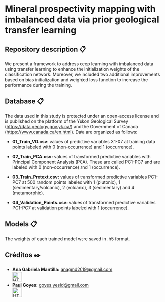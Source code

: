# Mineral prospectivity mapping with imbalanced data via prior geological transfer learning

## Repository description 📋

We present a framework to address deep learning with imbalanced data using transfer learning to enhance the initialization weights of the classification network. Moreover, we included two additional improvements based on bias initialization and weighted loss function to increase the performance during the training.

## Database 📋

The data used in this study is protected under an open-access license and is published on the platform of the Yukon Geological Survey (https://data.geology.gov.yk.ca/) and the Government of Canada (https://www.canada.ca/en.html). Data are organized as follows:

* **01_Train_VO.csv**: values of predictive variables X1-X7 at training data points labeled with 0 (non-occurrence) and 1 (occurrence).

* **02_Train_PCA.csv:** values of transformed predictive variables with Principal Component Analysis (PCA). These are called PC1-PC7 and are labeled with 0 (non-occurrence) and 1 (occurrence). 

* **03_Train_Pretext.csv:** values of transformed predictive variables PC1-PC7 at 500 random points labeled with 1 (plutonic), 1 (sedimentary/volcanic), 2 (volcanic), 3 (sedimentary) and 4 (metamorphic). 

* **04_Validation_Points.csv:** values of transformed predictive variables PC1-PC7 at validation points labeled with 1 (occurrence).

## Models 📋

The weights of each trained model were saved in .h5 format.


## Créditos ✒️

* **Ana Gabriela Mantilla:** anagmd2019@gmail.com </br> <a href="https://www.linkedin.com/in/ana-gabriela-mantilla-24377a21a/">
  <img src="https://cdn-icons-png.flaticon.com/512/174/174857.png" alt="HTML tutorial" style="width:30px;height:30px;">
</a> </br> 
* **Paul Goyes:**   goyes.yesid@gmail.com </br> <a href="https://www.linkedin.com/in/paul-goyes-0212b810/">
  <img src="https://cdn-icons-png.flaticon.com/512/174/174857.png" alt="HTML tutorial" style="width:30px;height:30px;">
</a>
